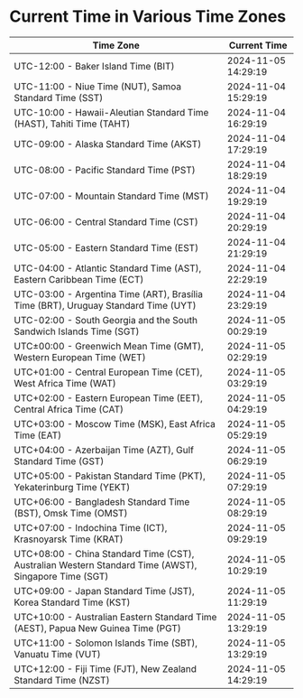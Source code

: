 # Current Time in Various Time Zones

| Time Zone | Current Time |
|-----------|--------------|
| UTC-12:00 - Baker Island Time (BIT) | 2024-11-05 14:29:19 |
| UTC-11:00 - Niue Time (NUT), Samoa Standard Time (SST) | 2024-11-04 15:29:19 |
| UTC-10:00 - Hawaii-Aleutian Standard Time (HAST), Tahiti Time (TAHT) | 2024-11-04 16:29:19 |
| UTC-09:00 - Alaska Standard Time (AKST) | 2024-11-04 17:29:19 |
| UTC-08:00 - Pacific Standard Time (PST) | 2024-11-04 18:29:19 |
| UTC-07:00 - Mountain Standard Time (MST) | 2024-11-04 19:29:19 |
| UTC-06:00 - Central Standard Time (CST) | 2024-11-04 20:29:19 |
| UTC-05:00 - Eastern Standard Time (EST) | 2024-11-04 21:29:19 |
| UTC-04:00 - Atlantic Standard Time (AST), Eastern Caribbean Time (ECT) | 2024-11-04 22:29:19 |
| UTC-03:00 - Argentina Time (ART), Brasília Time (BRT), Uruguay Standard Time (UYT) | 2024-11-04 23:29:19 |
| UTC-02:00 - South Georgia and the South Sandwich Islands Time (SGT) | 2024-11-05 00:29:19 |
| UTC±00:00 - Greenwich Mean Time (GMT), Western European Time (WET) | 2024-11-05 02:29:19 |
| UTC+01:00 - Central European Time (CET), West Africa Time (WAT) | 2024-11-05 03:29:19 |
| UTC+02:00 - Eastern European Time (EET), Central Africa Time (CAT) | 2024-11-05 04:29:19 |
| UTC+03:00 - Moscow Time (MSK), East Africa Time (EAT) | 2024-11-05 05:29:19 |
| UTC+04:00 - Azerbaijan Time (AZT), Gulf Standard Time (GST) | 2024-11-05 06:29:19 |
| UTC+05:00 - Pakistan Standard Time (PKT), Yekaterinburg Time (YEKT) | 2024-11-05 07:29:19 |
| UTC+06:00 - Bangladesh Standard Time (BST), Omsk Time (OMST) | 2024-11-05 08:29:19 |
| UTC+07:00 - Indochina Time (ICT), Krasnoyarsk Time (KRAT) | 2024-11-05 09:29:19 |
| UTC+08:00 - China Standard Time (CST), Australian Western Standard Time (AWST), Singapore Time (SGT) | 2024-11-05 10:29:19 |
| UTC+09:00 - Japan Standard Time (JST), Korea Standard Time (KST) | 2024-11-05 11:29:19 |
| UTC+10:00 - Australian Eastern Standard Time (AEST), Papua New Guinea Time (PGT) | 2024-11-05 13:29:19 |
| UTC+11:00 - Solomon Islands Time (SBT), Vanuatu Time (VUT) | 2024-11-05 13:29:19 |
| UTC+12:00 - Fiji Time (FJT), New Zealand Standard Time (NZST) | 2024-11-05 14:29:19 |
